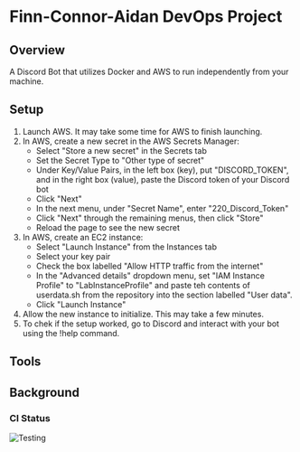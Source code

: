 # Finn-Connor-Aidan DevOps Project

## Overview

A Discord Bot that utilizes Docker and AWS to run independently from your 
machine.

## Setup

1. Launch AWS. It may take some time for AWS to finish launching.
2. In AWS, create a new secret in the AWS Secrets Manager:
   - Select "Store a new secret" in the Secrets tab
   - Set the Secret Type to "Other type of secret"
   - Under Key/Value Pairs, in the left box (key), put "DISCORD_TOKEN", and in the right box (value), paste the Discord token of your Discord bot
   - Click "Next"
   - In the next menu, under "Secret Name", enter "220_Discord_Token"
   - Click "Next" through the remaining menus, then click "Store"
   - Reload the page to see the new secret
3. In AWS, create an EC2 instance:
   - Select "Launch Instance" from the Instances tab
   - Select your key pair
   - Check the box labelled "Allow HTTP traffic from the internet"
   - In the "Advanced details" dropdown menu, set "IAM Instance Profile" to "LabInstanceProfile" and paste teh contents of userdata.sh from the repository into the section labelled "User data".
   - Click "Launch Instance"
4. Allow the new instance to initialize. This may take a few minutes.
5. To chek if the setup worked, go to Discord and interact with your bot 
using the !help command.

## Tools



## Background




### CI Status

![Testing](https://github.com/cs220s25/Finn-Connor-AidanProject/actions/workflows/run_tests.yml/badge.svg)
